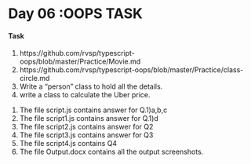 <h1>Day 06 :OOPS TASK</h1>
<h4>Task</h4>
<ol>
  <li>https://github.com/rvsp/typescript-oops/blob/master/Practice/Movie.md</li>
  <li>https://github.com/rvsp/typescript-oops/blob/master/Practice/class-circle.md</li>
  <li>Write a “person” class to hold all the details.</li>
  <li>write a class to calculate the Uber price.</li>
</ol>

<ol>
  <li>The file script.js contains answer for Q.1)a,b,c</li>
  <li>The file  script1.js contains answer for Q.1)d</li>
  <li>The file script2.js contains answer for Q2</li>
  <li>The file script3.js contains answer for Q3</li>
  <li>The file script4.js contains Q4</li>
  <li>The file Output.docx contains all the output screenshots.</li>
</ol>


